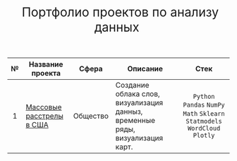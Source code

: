 <h1 style="font-weight:normal" align="center">
  &nbsp;Портфолио проектов по анализу данных&nbsp;
</h1>
<br>

|№|Название проекта|Сфера|Описание|Стек|
|:-----:|-----|:-----:|-----|:-----:|
|1|[Массовые расстрелы в США](https://github.com/Pavel891/Data_analysis/blob/main/free_tasks/mass%20shootings%20in%20the%20USA/history_analysis.ipynb)|Общество|Создание облака слов, визуализация данныз, временные ряды, визуализация карт.| `Python` `Pandas` `NumPy` `Math` `Sklearn` `Statmodels` `WordCloud` `Plotly` |

